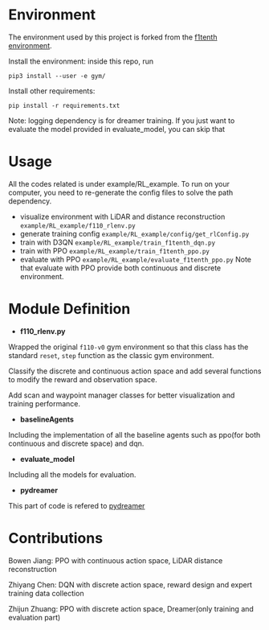 # Environment
The environment used by this project is forked from the [f1tenth environment](https://github.com/f1tenth/f1tenth_gym).

Install the environment: inside this repo, run 

`pip3 install --user -e gym/`

Install other requirements:

`pip install -r requirements.txt` 

Note: logging dependency is for dreamer training. If you just want to evaluate the model provided in evaluate_model, you can skip that

# Usage
All the codes related is under example/RL_example. To run on your computer, you need to re-generate the config files to solve the path dependency.
- visualize environment with LiDAR and distance reconstruction `example/RL_example/f110_rlenv.py`
- generate training config `example/RL_example/config/get_rlConfig.py`
- train with D3QN  `example/RL_example/train_f1tenth_dqn.py`
- train with PPO `example/RL_example/train_f1tenth_ppo.py`
- evaluate with PPO `example/RL_example/evaluate_f1tenth_ppo.py`
Note that evaluate with PPO provide both continuous and discrete environment. 

# Module Definition

- **f110_rlenv.py**

Wrapped the original `f110-v0` gym environment so that this class has the standard `reset`, `step` function as the classic gym environment. 

Classify the discrete and continuous action space and add several functions to modify the reward and observation space.

Add scan and waypoint manager classes for better visualization and training performance.

- **baselineAgents**

Including the implementation of all the baseline agents such as ppo(for both continuous and discrete space) and dqn.

- **evaluate_model**

Including all the models for evaluation.

- **pydreamer**

This part of code is refered to [pydreamer](https://github.com/jurgisp/pydreamer)

# Contributions

Bowen Jiang: PPO with continuous action space, LiDAR distance reconstruction

Zhiyang Chen: DQN with discrete action space, reward design and expert training data collection

Zhijun Zhuang: PPO with discrete action space, Dreamer(only training and evaluation part)
